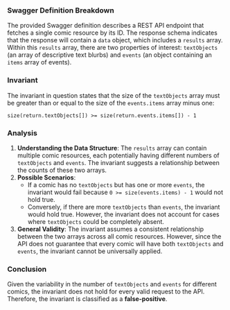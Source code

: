 ### Swagger Definition Breakdown
The provided Swagger definition describes a REST API endpoint that fetches a single comic resource by its ID. The response schema indicates that the response will contain a `data` object, which includes a `results` array. Within this `results` array, there are two properties of interest: `textObjects` (an array of descriptive text blurbs) and `events` (an object containing an `items` array of events).

### Invariant
The invariant in question states that the size of the `textObjects` array must be greater than or equal to the size of the `events.items` array minus one: 

`size(return.textObjects[]) >= size(return.events.items[]) - 1`

### Analysis
1. **Understanding the Data Structure**: The `results` array can contain multiple comic resources, each potentially having different numbers of `textObjects` and `events`. The invariant suggests a relationship between the counts of these two arrays.
2. **Possible Scenarios**: 
   - If a comic has no `textObjects` but has one or more `events`, the invariant would fail because `0 >= size(events.items) - 1` would not hold true.
   - Conversely, if there are more `textObjects` than `events`, the invariant would hold true. However, the invariant does not account for cases where `textObjects` could be completely absent.
3. **General Validity**: The invariant assumes a consistent relationship between the two arrays across all comic resources. However, since the API does not guarantee that every comic will have both `textObjects` and `events`, the invariant cannot be universally applied.

### Conclusion
Given the variability in the number of `textObjects` and `events` for different comics, the invariant does not hold for every valid request to the API. Therefore, the invariant is classified as a **false-positive**.
